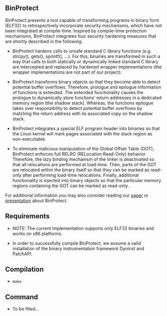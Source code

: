 BinProtect
----

BinProtect presents a tool capable of transforming programs in binary form
(ELF32) to retrospectively incorporate security mechanisms, which have not been
integrated at compile-time. Inspired by compile-time protection mechanisms,
BinProtect integrates four security hardening measures that are shortly
described in the following: 

* BinProtect hardens calls to unsafe standard C library functions (e.g.
  strcpy(), gets(), sprintf(), ...). For this, binaries are transformed in such
  a way that calls to both statically or dynamically linked standard C library
  are intercepted and replaced by hardened wrapper implementations (the wrapper
  implementations are not part of our project).

* BinProtect transforms binary objects so that they become able to
  detect potential buffer overflows. Therefore, prologue and epilogue
  information of functions is extended. The extended functionality causes the
  prologue to dynamically store functions' return addresses in a dedicated
  memory region (the shadow stack). Whereas, the functions epilogue takes over
  responsibility to detect potential buffer overflows by matching the return
  address with its associated copy on the shadow stack. 

* BinProtect integrates a special ELF program header into binaries so
  that the Linux kernel will mark pages associated with the stack region as
  non-executable. 

* To eliminate malicious manipulation of the Global Offset
  Table (GOT), BinProtect enforces full RELRO (RELocation Read-Only) behavior.
  Therefore, the lazy binding mechanism of the linker is deactivated so that
  all relocations are performed at load-time. Then, parts of the GOT are
  relocated within the binary itself so that they can be marked as read-only
  after performing load-time relocations. Finally, additional functionality is
  injected into binary objects so that the particular memory regions containing
  the GOT can be marked as read-only.  
  
For additional information you may also consider reading our [paper][1] or
[presentation][2] about BinProtect.

Requirements
----

* *NOTE:* The current implementation supports only ELF32 binaries and works on
  x86 platforms. 

* In order to successfully compile BinProtect, we assume a valid installation
  of the binary instrumentation framework Dyninst and PatchAPI.


Compilation
----

* <code>make</code>


Command
----

* To be filled...


[1]: https://www.sec.in.tum.de/fatih-kilic/  "BinProtect project description and Paper"
[2]: https://www.bsi.bund.de/SharedDocs/Downloads/DE/BSI/Veranstaltungen/ITSiKongress/14ter/Vortraege-20-05-2015/Sergej_Proskurin.pdf?__blob=publicationFile
